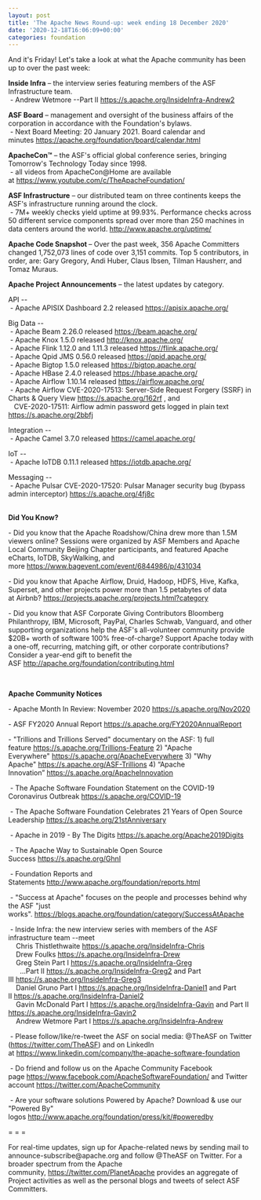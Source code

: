 ```yaml
---
layout: post
title: 'The Apache News Round-up: week ending 18 December 2020'
date: '2020-12-18T16:06:09+00:00'
categories: foundation
---
```

<p></p><p></p><p></p><p></p><p></p><p></p><p></p><p></p><p></p><p>And it's Friday! Let's take a look at&nbsp;what the Apache community has been up to over the past week:</p><p><b><span class="il">Inside</span> <span class="il">Infra</span></b> – the interview series featuring members of the ASF Infrastructure team.<br>
&nbsp;- Andrew Wetmore --Part II <a href="https://s.apache.org/InsideInfra-Andrew2" target="_blank">https://s.apache.org/InsideInfra-Andrew2</a></p><span style="font-weight: 700;">ASF Board</span>&nbsp;– management and oversight of the business affairs of the corporation in accordance with the Foundation's bylaws.<br>&nbsp;- Next Board Meeting: 20 January 2021. Board calendar and minutes&nbsp;<a href="https://apache.org/foundation/board/calendar.html" target="_blank">https://apache.org/foundation/board/calendar.html</a><p></p><p><span style="font-weight: 700;">ApacheCon™</span>&nbsp;– the ASF's official global conference series, bringing Tomorrow's Technology Today since 1998.<br>&nbsp;- all videos from ApacheCon@Home are available at&nbsp;<a href="https://www.youtube.com/c/TheApacheFoundation/" target="_blank">https://www.youtube.com/c/TheApacheFoundation/</a>&nbsp;&nbsp;<br></p><p><span style="font-weight: 700;">ASF Infrastructure</span>&nbsp;– our distributed team on three continents keeps the ASF's infrastructure running around the clock.<br>&nbsp;- 7M+ weekly checks yield uptime at 99.93%. Performance checks across 50 different service components spread over more than 250 machines in data centers around the world.&nbsp;<a href="http://www.apache.org/uptime/" target="_blank">http://www.apache.org/uptime/</a><br></p><p><span style="font-weight: 700;">Apache Code Snapshot&nbsp;</span>– Over the past week, 356 Apache Committers changed 1,752,073 lines of 
code over 3,151 commits. Top 5 contributors, in order, are: Gary Gregory, Andi Huber, Claus Ibsen, Tilman Hausherr, and Tomaz Muraus. &nbsp; &nbsp; &nbsp; &nbsp; <span>&nbsp; &nbsp;</span> &nbsp; &nbsp; &nbsp; &nbsp; &nbsp; &nbsp; &nbsp; </p><p><span style="font-weight: 700;">Apache Project Announcements</span>&nbsp;– the latest updates by category.</p><p>API --<br>
&nbsp;- Apache APISIX Dashboard 2.2 released <a href="https://apisix.apache.org/" rel="noreferrer" target="_blank" data-saferedirecturl="https://www.google.com/url?q=https://apisix.apache.org/&amp;source=gmail&amp;ust=1608304417467000&amp;usg=AFQjCNERXfvZ1uYuQzeARVgWXmF87SOm6A">https://<span class="il">apisix</span>.apache.org/</a> <br></p>Big Data --<br>&nbsp;- Apache <span class="il">Beam</span> 2.26.0 released <a href="https://beam.apache.org/" rel="noreferrer" target="_blank" data-saferedirecturl="https://www.google.com/url?q=https://beam.apache.org/&amp;source=gmail&amp;ust=1608305045107000&amp;usg=AFQjCNEtnCDM4w7MfmKl22lfIeLwtefoRg">https://<span class="il">beam</span>.apache.org/</a><br>&nbsp;- Apache <span class="il">Knox</span> 1.5.0 released <a href="http://knox.apache.org/" target="_blank" data-saferedirecturl="https://www.google.com/url?q=http://knox.apache.org/&amp;source=gmail&amp;ust=1608305088953000&amp;usg=AFQjCNGsiZ5XzwXUukcCBo2LpLHHysMn5w">http://<span class="il">knox</span>.apache.org/</a><br>&nbsp;- Apache <span class="il">Flink</span> 1.12.0 and 1.11.3 released <a href="https://flink.apache.org/" rel="noreferrer" target="_blank" data-saferedirecturl="https://www.google.com/url?q=https://flink.apache.org/&amp;source=gmail&amp;ust=1608305117106000&amp;usg=AFQjCNF1rXmvzAdE0LXaL6n-BHsSyHFCLA">https://<span class="il">flink</span>.apache.org/</a><br>&nbsp;- Apache <span class="il">Qpid</span> <span class="il">JMS</span> 0.56.0 released <a href="https://qpid.apache.org/" rel="noreferrer" target="_blank" data-saferedirecturl="https://www.google.com/url?q=https://qpid.apache.org/&amp;source=gmail&amp;ust=1608393704977000&amp;usg=AFQjCNEVP7WrfpFe1G0hVs3XvSyy8BIyWw">https://<span class="il">qpid</span>.apache.org/</a><br>&nbsp;- Apache <span class="il">Bigtop</span> 1.5.0 released <a href="https://bigtop.apache.org/" rel="noreferrer" target="_blank" data-saferedirecturl="https://www.google.com/url?q=https://bigtop.apache.org/&amp;source=gmail&amp;ust=1608305200306000&amp;usg=AFQjCNHsQOiPozYdttscS84UvewZN7GaNw">https://<span class="il">bigtop</span>.apache.org/</a><br>&nbsp;- Apache <span class="il">HBase</span> 2.4.0 released <a href="https://hbase.apache.org/" rel="noreferrer" target="_blank" data-saferedirecturl="https://www.google.com/url?q=https://hbase.apache.org/&amp;source=gmail&amp;ust=1608305255279000&amp;usg=AFQjCNGFxp4dOgmg79FeTAkRGp4353bo4g">https://<span class="il">hbase</span>.apache.org/</a><br>&nbsp;- Apache Airflow 1.10.14 released <a href="https://airflow.apache.org/" target="_blank">https://airflow.apache.org/</a><br>&nbsp;- Apache Airflow CVE-2020-17513: Server-Side Request Forgery (SSRF) in Charts &amp; Query View <a href="https://s.apache.org/162rf">https://s.apache.org/162rf</a> , and <br>&nbsp;&nbsp; CVE-2020-17511: Airflow admin password gets logged in plain text <a href="https://s.apache.org/2bbfj">https://s.apache.org/2bbfj</a><p></p>Integration --<br>&nbsp;- Apache <span class="il">Camel</span> 3.7.0 released <a href="https://camel.apache.org/" rel="noreferrer" target="_blank" data-saferedirecturl="https://www.google.com/url?q=https://camel.apache.org/&amp;source=gmail&amp;ust=1608305291859000&amp;usg=AFQjCNGLiCbHJPNhbI9hdmcZmUI1sY2H8w">https://<span class="il">camel</span>.apache.org/</a><p></p><p>IoT --<br>&nbsp;- Apache <span class="il">IoTDB</span> 0.11.1 released <a href="https://iotdb.apache.org/" rel="noreferrer" target="_blank" data-saferedirecturl="https://www.google.com/url?q=https://iotdb.apache.org/&amp;source=gmail&amp;ust=1608304421158000&amp;usg=AFQjCNEDDjguDJBVkIStWRrwtNKCXYfnew">https://<span class="il">iotdb</span>.apache.org/</a></p><p>Messaging --<br>&nbsp;- Apache Pulsar CVE-2020-17520: Pulsar Manager security bug (bypass admin interceptor) <a href="https://s.apache.org/4fj8c">https://s.apache.org/4fj8c</a> </p><p></p><p></p><p><span style="font-weight: 700;">&nbsp;<br>Did You Know?</span></p><p>- Did you know that the Apache Roadshow/China drew more than 1.5M viewers online? Sessions were organized by ASF Members and Apache Local Community Beijing Chapter participants, and featured Apache eCharts, IoTDB, SkyWalking, and more&nbsp;<a href="https://www.bagevent.com/event/6844986/p/431034" target="_blank">https://www.bagevent.com/event/6844986/p/431034</a>&nbsp;&nbsp;<br></p><p>- Did you know that Apache Airflow, Druid, Hadoop, HDFS, Hive, Kafka, Superset, and other projects power more than 1.5 petabytes of data at&nbsp;Airbnb?&nbsp;<a href="https://projects.apache.org/projects.html?category" target="_blank">https://projects.apache.org/projects.html?category</a><br></p><p>- Did you know that ASF Corporate Giving Contributors Bloomberg Philanthropy, IBM, Microsoft, PayPal, Charles Schwab, Vanguard, and other supporting organizations help the ASF's all-volunteer community provide $20B+ worth of software 100% free-of-charge? Support Apache today with a one-off, recurring, matching gift, or other corporate contributions? Consider a year-end gift to benefit the ASF&nbsp;<a href="http://apache.org/foundation/contributing.html" target="_blank">http://apache.org/foundation/contributing.html</a>&nbsp;&nbsp;</p><p><br></p><p><span style="font-weight: 700;">Apache Community Notices</span><br></p><p>- Apache Month In Review: November 2020&nbsp;<a href="https://s.apache.org/Nov2020" target="_blank">https://s.apache.org/Nov2020</a><br></p><p>- ASF FY2020 Annual Report&nbsp;<a href="https://s.apache.org/FY2020AnnualReport" target="_blank">https://s.apache.org/FY2020AnnualReport</a>&nbsp;</p><p>- "Trillions and Trillions Served" documentary on the ASF: 1) full feature&nbsp;<a href="https://s.apache.org/Trillions-Feature" target="_blank">https://s.apache.org/Trillions-Feature</a>&nbsp;2) "Apache Everywhere"&nbsp;<a href="https://s.apache.org/ApacheEverywhere" target="_blank">https://s.apache.org/ApacheEverywhere</a>&nbsp;3) "Why Apache"&nbsp;<a href="https://s.apache.org/ASF-Trillions" target="_blank">https://s.apache.org/ASF-Trillions</a>&nbsp;4)&nbsp;“Apache Innovation”&nbsp;<a href="https://s.apache.org/ApacheInnovation" target="_blank">https://s.apache.org/ApacheInnovation</a>&nbsp;</p><p>&nbsp;- The Apache Software Foundation Statement on the COVID-19 Coronavirus Outbreak&nbsp;<a href="https://s.apache.org/COVID-19" target="_blank">https://s.apache.org/COVID-19</a>&nbsp;&nbsp;</p><p>&nbsp;- The Apache Software Foundation Celebrates 21 Years of Open Source Leadership&nbsp;<a href="https://s.apache.org/21stAnniversary" rel="noreferrer" target="_blank" data-saferedirecturl="https://www.google.com/url?q=https://s.apache.org/21stAnniversary&amp;source=gmail&amp;ust=1586580638108000&amp;usg=AFQjCNHhBfHrSsg8TFX4Lwsa4GFZdonhcA">https://s.apache.org/21stAnniv<wbr>ersary</a></p><p>&nbsp;- Apache in 2019 - By The Digits&nbsp;<a href="https://s.apache.org/Apache2019Digits">https://s.apache.org/Apache2019Digits</a></p><p>&nbsp;- The Apache Way to Sustainable Open Source Success&nbsp;<a href="https://s.apache.org/GhnI">https://s.apache.org/GhnI</a></p><p>&nbsp;- Foundation Reports and Statements&nbsp;<a href="http://www.apache.org/foundation/reports.html" target="_blank">http://www.apache.org/foundation/reports.html</a><br></p><p>&nbsp;- "Success at Apache" focuses on the people and processes behind why the ASF "just works".&nbsp;<a href="https://blogs.apache.org/foundation/category/SuccessAtApache" target="_blank">https://blogs.apache.org/foundation/category/SuccessAtApache</a><br></p><div><p>&nbsp;- Inside Infra: the new interview series with members of the ASF infrastructure team --meet&nbsp;<br>&nbsp; &nbsp; Chris Thistlethwaite&nbsp;<a href="https://s.apache.org/InsideInfra-Chris" target="_blank">https://s.apache.org/InsideInfra-Chris</a><br>&nbsp; &nbsp; Drew Foulks&nbsp;<a href="https://s.apache.org/InsideInfra-Drew" rel="noreferrer" target="_blank" data-saferedirecturl="https://www.google.com/url?q=https://s.apache.org/InsideInfra-Drew&amp;source=gmail&amp;ust=1588339104628000&amp;usg=AFQjCNF9dVEn48pV7o9HBG14sP9uprU8Xw">https://s.apache.org/InsideInf<wbr>ra-Drew</a><br>&nbsp; &nbsp; Greg Stein Part I&nbsp;<a href="https://s.apache.org/InsideInfra-Greg" target="_blank">https://s.apache.org/InsideInfra-Greg</a><br>&nbsp; &nbsp; &nbsp; ...Part II&nbsp;<a href="https://s.apache.org/InsideInfra-Greg2" target="_blank">https://s.apache.org/InsideInfra-Greg2</a>&nbsp;and Part III&nbsp;<a href="https://s.apache.org/InsideInfra-Greg3" target="_blank">https://s.apache.org/InsideInfra-Greg3</a><br>&nbsp; &nbsp; Daniel Gruno Part I&nbsp;<a href="https://s.apache.org/InsideInfra-Daniel1" target="_blank">https://s.apache.org/InsideInfra-Daniel1</a>&nbsp;and Part II&nbsp;<a href="https://s.apache.org/InsideInfra-Daniel2" target="_blank">https://s.apache.org/InsideInfra-Daniel2</a><br>&nbsp;&nbsp;&nbsp; Gavin McDonald Part I&nbsp;<a href="https://s.apache.org/InsideInfra-Gavin" target="_blank">https://s.apache.org/InsideInfra-Gavin</a> and Part II <a href="https://s.apache.org/InsideInfra-Gavin2" target="_blank">https://s.apache.org/InsideInfra-Gavin2</a><br>&nbsp;&nbsp;&nbsp; Andrew Wetmore Part I <a href="https://s.apache.org/InsideInfra-Andrew" target="_blank">https://s.apache.org/InsideInfra-Andrew</a></p></div><div><p>&nbsp;- Please follow/like/re-tweet the ASF on social media: @TheASF on Twitter (<a href="https://twitter.com/TheASF">https://twitter.com/TheASF</a>) and on LinkedIn at&nbsp;<a href="https://www.linkedin.com/company/the-apache-software-foundation">https://www.linkedin.com/company/the-apache-software-foundation</a></p><p>&nbsp;- Do friend and follow us on the Apache Community Facebook page&nbsp;<a href="https://www.facebook.com/ApacheSoftwareFoundation/">https://www.facebook.com/ApacheSoftwareFoundation/</a>&nbsp;and Twitter account&nbsp;<a href="https://twitter.com/ApacheCommunity">https://twitter.com/ApacheCommunity</a></p></div><div>&nbsp;- Are your software solutions Powered by Apache? Download &amp; use our "Powered By" logos&nbsp;<a href="http://www.apache.org/foundation/press/kit/#poweredby" target="_blank">http://www.apache.org/foundation/press/kit/#poweredby</a><br></div><p><span class="LrzXr"></span><span class="LrzXr"></span></p><div><p>= = =</p><p>For real-time updates, sign up for Apache-related news by sending mail to announce-subscribe@apache.org and follow @TheASF on Twitter. For a broader spectrum from the Apache community,&nbsp;<a href="https://twitter.com/PlanetApache">https://twitter.com/PlanetApache</a>&nbsp;provides an aggregate of Project activities as well as the personal blogs and tweets of select ASF Committers.</p></div><p style="box-sizing: border-box; margin: 0px 0px 10px;"></p><p style="box-sizing: border-box; margin: 0px 0px 10px;"></p><p style="box-sizing: border-box; margin: 0px 0px 10px;"></p><p></p><p></p><p></p><p></p><p></p><p></p><p></p><p></p><p></p>
